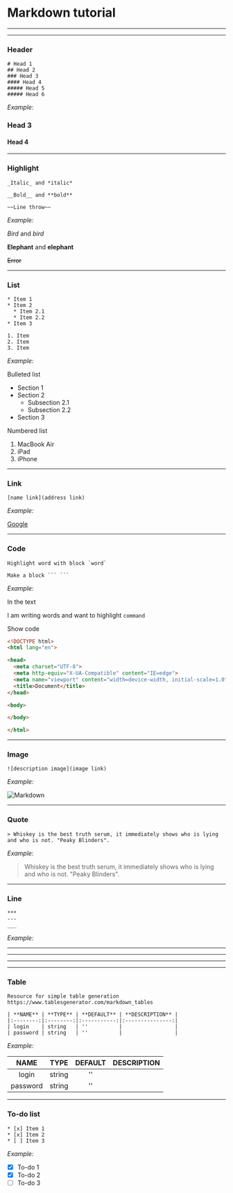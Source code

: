 # Markdown tutorial

---
---

### Header

```
# Head 1
## Head 2
### Head 3
#### Head 4
##### Head 5
##### Head 6
```
*Example:*

### Head 3
#### Head 4
---

### Highlight

```
_Italic_ and *italic*

__Bold__ and **bold**

~~Line throw~~
```

*Example:*

_Bird_ and *bird*

__Elephant__ and **elephant**

~~Error~~

---

### List

```
* Item 1
* Item 2
  * Item 2.1
  * Item 2.2
* Item 3

1. Item 
2. Item
3. Item
```
*Example:*

Bulleted list

* Section 1
* Section 2
  * Subsection 2.1
  * Subsection 2.2
* Section 3

Numbered list

1. MacBook Air 
2. iPad
3. iPhone

---

### Link

```
[name link](address link)
```
*Example:*

[Google](https://google.com)

---

### Code

```
Highlight word with block `word`
```

```
Make a block ``` ```
```

*Example:*

In the text

I am writing words and want to highlight `command`

Show code

```html
<!DOCTYPE html>
<html lang="en">

<head>
  <meta charset="UTF-8">
  <meta http-equiv="X-UA-Compatible" content="IE=edge">
  <meta name="viewport" content="width=device-width, initial-scale=1.0">
  <title>Document</title>
</head>

<body>

</body>

</html>
```
---

### Image

```
![description image](image link)
```

*Example:*

![Markdown](https://upload.wikimedia.org/wikipedia/commons/thumb/4/48/Markdown-mark.svg/1200px-Markdown-mark.svg.png)

---

### Quote

```
> Whiskey is the best truth serum, it immediately shows who is lying and who is not. "Peaky Blinders".
```
*Example:*

> Whiskey is the best truth serum, it immediately shows who is lying and who is not. "Peaky Blinders".

---

### Line

```
***
---
___

```

*Example:*

***
---
___

---

### Table

```
Resource for simple table generation https://www.tablesgenerator.com/markdown_tables

| **NAME** | **TYPE** | **DEFAULT** | **DESCRIPTION** |
|:--------:|:--------:|:-----------:|:---------------:|
| login    | string   | ''          |                 |
| password | string   | ''          |                 |

```
*Example:*

| **NAME** | **TYPE** | **DEFAULT** | **DESCRIPTION** |
|:--------:|:--------:|:-----------:|:---------------:|
| login    | string   | ''          |                 |
| password | string   | ''          |                 |

---

### To-do list

```
* [x] Item 1
* [x] Item 2
* [ ] Item 3
```

*Example:*

* [x] To-do 1
* [x] To-do 2
* [ ] To-do 3